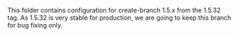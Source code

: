 This folder contains configuration for create-branch 1.5.x from the 1.5.32 tag. As 1.5.32 is very stable for production, we are going to keep this branch for bug fixing only. 